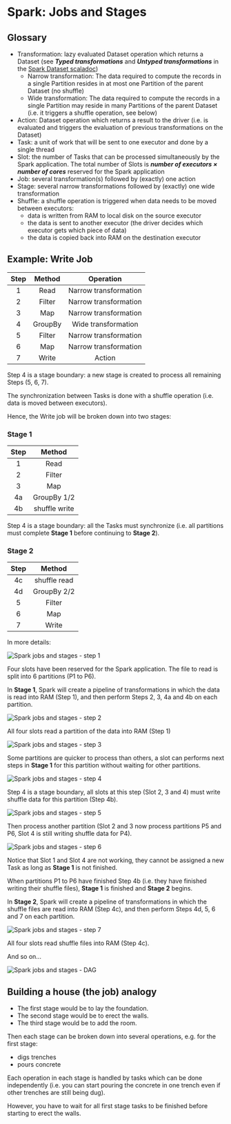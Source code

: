 # Spark: Jobs and Stages

## Glossary

- Transformation: lazy evaluated Dataset operation which returns a Dataset (see ***Typed transformations*** and ***Untyped transformations*** in the [Spark Dataset scaladoc](http://spark.apache.org/docs/latest/api/scala/index.html#org.apache.spark.sql.Dataset))
  - Narrow transformation: The data required to compute the records in a single Partition resides in at most one Partition of the parent Dataset (no shuffle)
  - Wide transformation: The data required to compute the records in a single Partition may reside in many Partitions of the parent Dataset (i.e. it triggers a shuffle operation, see below)
- Action: Dataset operation which returns a result to the driver (i.e. is evaluated and triggers the evaluation of previous transformations on the Dataset)
- Task: a unit of work that will be sent to one executor and done by a single thread
- Slot: the number of Tasks that can be processed simultaneously by the Spark application. The total number of Slots is ***number of executors × number of cores*** reserved for the Spark application
- Job: several transformation(s) followed by (exactly) one action
- Stage: several narrow transformations followed by (exactly) one wide transformation
- Shuffle: a shuffle operation is triggered when data needs to be moved between executors:
  - data is written from RAM to local disk on the source executor
  - the data is sent to another executor (the driver decides which executor gets which piece of data)
  - the data is copied back into RAM on the destination executor

## Example: Write Job
| Step | Method  | Operation             |
| :--: | :----:  | :-------------------: |
| 1    | Read    | Narrow transformation |
| 2    | Filter  | Narrow transformation |
| 3    | Map     | Narrow transformation |
| 4    | GroupBy | Wide transformation   |
| 5    | Filter  | Narrow transformation |
| 6    | Map     | Narrow transformation |
| 7    | Write   | Action                |

Step 4 is a stage boundary: a new stage is created to process all remaining Steps (5, 6, 7).

The synchronization between Tasks is done with a shuffle operation (i.e. data is moved between executors).

Hence, the Write job will be broken down into two stages:

### Stage 1
| Step    | Method        |
| :--:    | :-----------: |
| 1       | Read          |
| 2       | Filter        |
| 3       | Map           |
| 4a      | GroupBy 1/2   |
| 4b      | shuffle write |

Step 4 is a stage boundary: all the Tasks must synchronize (i.e. all partitions must complete **Stage 1** before continuing to **Stage 2**).

### Stage 2
| Step    | Method       |
| :--:    | :----------: |
| 4c      | shuffle read |
| 4d      | GroupBy 2/2  |
| 5       | Filter       |
| 6       | Map          |
| 7       | Write        |

In more details:

![Spark jobs and stages - step 1](images/Spark_jobs_stages_01.png)

Four slots have been reserved for the Spark application. The file to read is split into 6 partitions (P1 to P6).

In **Stage 1**, Spark will create a pipeline of transformations in which the data is read into RAM (Step 1), and then perform Steps 2, 3, 4a and 4b on each partition.

![Spark jobs and stages - step 2](images/Spark_jobs_stages_02.png)

All four slots read a partition of the data into RAM (Step 1)

![Spark jobs and stages - step 3](images/Spark_jobs_stages_03.png)

Some partitions are quicker to process than others, a slot can performs next steps in **Stage 1** for this partition without waiting for other partitions.

![Spark jobs and stages - step 4](images/Spark_jobs_stages_04.png)

Step 4 is a stage boundary, all slots at this step (Slot 2, 3 and 4) must write shuffle data for this partition (Step 4b).

![Spark jobs and stages - step 5](images/Spark_jobs_stages_05.png)

Then process another partition (Slot 2 and 3 now process partitions P5 and P6, Slot 4 is still writing shuffle data for P4).

![Spark jobs and stages - step 6](images/Spark_jobs_stages_06.png)

Notice that Slot 1 and Slot 4 are not working, they cannot be assigned a new Task as long as **Stage 1** is not finished.

When partitions P1 to P6 have finished Step 4b (i.e. they have finished writing their shuffle files), **Stage 1** is finished and **Stage 2** begins.

In **Stage 2**, Spark will create a pipeline of transformations in which the shuffle files are read into RAM (Step 4c), and then perform Steps 4d, 5, 6 and 7 on each partition.

![Spark jobs and stages - step 7](images/Spark_jobs_stages_07.png)

All four slots read shuffle files into RAM (Step 4c).

And so on...

![Spark jobs and stages - DAG](images/Spark_jobs_stages_08.png)

## Building a house (the job) analogy

- The first stage would be to lay the foundation.
- The second stage would be to erect the walls.
- The third stage would be to add the room.

Then each stage can be broken down into several operations, e.g. for the first stage:

- digs trenches
- pours concrete

Each operation in each stage is handled by tasks which can be done independently (i.e. you can start pouring the concrete in one trench even if other trenches are still being dug).

However, you have to wait for all first stage tasks to be finished before starting to erect the walls.
